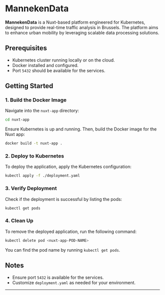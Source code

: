 # MannekenData

**MannekenData** is a Nuxt-based platform engineered for Kubernetes, designed to provide real-time traffic analysis in Brussels. The platform aims to enhance urban mobility by leveraging scalable data processing solutions.

## Prerequisites
- Kubernetes cluster running locally or on the cloud.
- Docker installed and configured.
- Port `5432` should be available for the services.

## Getting Started

### 1. Build the Docker Image
Navigate into the `nuxt-app` directory:
```bash
cd nuxt-app
```
Ensure Kubernetes is up and running. Then, build the Docker image for the Nuxt app:
```bash
docker build -t nuxt-app .
```

### 2. Deploy to Kubernetes
To deploy the application, apply the Kubernetes configuration:
```bash
kubectl apply -f ./deployment.yaml
```

### 3. Verify Deployment
Check if the deployment is successful by listing the pods:
```bash
kubectl get pods
```

### 4. Clean Up
To remove the deployed application, run the following command:
```bash
kubectl delete pod <nuxt-app-POD-NAME>
```
You can find the pod name by running `kubectl get pods`.

## Notes
- Ensure port `5432` is available for the services.
- Customize `deployment.yaml` as needed for your environment.

---
